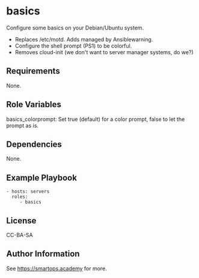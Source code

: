basics
=========

Configure some basics on your Debian/Ubuntu system.
- Replaces /etc/motd. Adds managed by Ansiblewarning.
- Configure the shell prompt (PS1) to be colorful.
- Removes cloud-init (we don't want to server manager systems, do we?)

Requirements
------------

None.

Role Variables
--------------

basics_colorprompt: Set true (default) for a color prompt, false to let the prompt as is.

Dependencies
------------

None.

Example Playbook
----------------

    - hosts: servers
      roles:
         - basics

License
-------

CC-BA-SA

Author Information
------------------

See https://smartops.academy for more.
